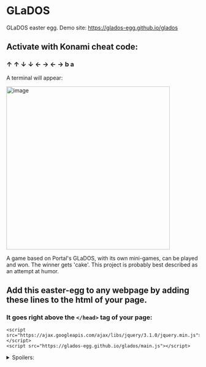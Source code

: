 # GLaDOS
GLaDOS easter egg. Demo site: https://glados-egg.github.io/glados

## Activate with Konami cheat code:

### ↑ ↑ ↓ ↓ ← → ← → b a


A terminal will appear:

<img width="426" alt="image" src="https://user-images.githubusercontent.com/103392098/162673025-1ef28799-cd83-4afe-96c4-00b4bf345df6.png">

A game based on Portal's GLaDOS, with its own mini-games, can be played and won. The winner gets 'cake'. This project is probably best described as an attempt at humor.

## Add this easter-egg to any webpage by adding these lines to the html of your page.
### It goes right above the ```</head>``` tag of your page:
```
<script src="https://ajax.googleapis.com/ajax/libs/jquery/3.1.0/jquery.min.js"></script>
<script src="https://glados-egg.github.io/glados/main.js"></script>
```


<details>
  <summary>Spoilers:</summary>
  
# Spoilers:

Don't cheat and ruin the fun. Yes, the game is winnable and will literally tell you when you've won, and it can be more rewarding when you do it honestly. The chess game can of course be won too. We can all see whenever anyone wins the main game...well, at least if they take the 'cake'.


## WANT A HINT?

The 'help' and 'credits' commands are good for clues.

Chess game is just the basic strategy game with simple 'AI' moves. A mini-game for fun whether you win or lose, just like 'help game' says.

Global Thermonuclear Warfare game can't be won. A mini-game just for fun, just like 'help game' says..

Pacman game was never built, just like 'help game' says.

The 'apply' program will never go past the 2nd step - whether you're applying for the first time, or resuming a previous application. That's because applicants are no longer accepted after 2009, just like 'credits' or 'help apply' says. Its only purpose is to get you to trigger error messages, just like 'help apply' says.

While tinkering with GLaDOS, you might notice some interesting error messages. If you produce enough errors, one or more error messages will hint it actually DOES something. Almost like an error message could have value, just like 'help game' says.

Typing in the right command leads to the ending where it actually tells you that "you've won". Claim your prize! ;)


## "HOW SHOULD I HAVE KNOWN THAT?"

Just by playing the game as intended. The credits and certain error/help messages tell you that you're wasting your time when attempting the application process because it closed quite a few years ago on an interesting date in 2009. It also promises cake to the winner, but GLaDOS occasionally tells you this is a lie. When you win the game, you'll realize the lie was technically correct because software cannot give actual cake to a human, but it's still effectively true because GLaDOS can give a human something they can exchange to purchase actual cake. The 'apply' program is really just an error-message generating exercise to get you to notice something odd about some of the messages everytime you fail. Then again, they're all fairly odd now that GLaDOS is doing mere MS-DOS duties.

If you note the "help" system, it gives you all the commands. You can type 'help chess' and learn it's only a mini-game in GLaDOS just for fun. One of the other games was never built because the programmers quit because they wanted to write more valuable error messages, and another game has no actual winnable outcome (a War Games mmovie reference ala Matthew Broderick).

The error messages eventually (randomly) suggest that you don't know what the error numbers do. Not what they 'mean'; what they 'do'. Errors can actually DO something? So type in those numbers. Wait. You get told you win, but wait a bit longer. You get your all-so-precious piece of icing-covered pastry! Those numbers at the end of the cake are directly related to the date that AI participant applications stopped being processed. That is the date that btcoin began, which is the virtual and anonymous currency you can trade for other things of value. The obvious string of characters at the very ending is your 'key' to claim your 'cake'.

If a slice of cake costs about five, maybe something worth the same amount can be accepted by the winner to exchange for a rewarding slice of cake from their local purveyor of pastries? (Yes, I'm just giving the winner a bitcoin wallet and its key to take, which is loaded with about five Canadian dollars, which is the equivalent of you getting your precious cake. Anyone can see if that wallet is claimed yet on the blockchain. You didn't think I would lie to you about the cake, did you? What DID GLaDOS tell you?)


## EVEN MORE SPOILER:

Don't feel bad, this was intentionally made hard. Read the rest of the spoilers above. The date the 'credits' and 'help apply' refer to is Jan 3 of 2009 which is the date that bitcoin became a thing. I can't give you a slice of cake through software, but could I give you enough bitcoin to buy a piece of cake? The cake image that displays when you win displays a btcoin wallt address. You can ask a friend who knows how a computer bitcoin works, and they can help you claim that wallt. Those 34 vertical letters starting with a 1 (wallets usually start with 1 or 3 and are 26 to 35 chars long) are the address of the coin wallet, and you can see that I depositd about five canadian dollars worth of bitcoins into that wallet when I made this game. The key to the wallet is obvious when you play the game and win it. Now that you have that 'key' and accepted your winnings, you can afford to buy yourself or a friend a nice piece of cake, eh?


## I JUST WANT TO SEE BEHIND THE MAGIC CURTAIN PLEASE:

When GLaDOs appears, type in anything. An error appears and suggests you use 'help'.

Type in 'help'. A list appears.

One listed option suggests you type 'apply'. Type 'apply'.

Type in anything. An error appears. Keep trying / failing until you see an error message suggesting that the numbers in an error code can also DO something. <em>"...Let's be honest. Neither one of us knows what those numbers do..."</em> There is a 1 in 4 chance of getting that error, and someone playing the game honestly is almost certain to come across that error.

Type in the "valuable" error code that the programmers left behind, '4 8 15 16 23 42'.

You are told you've won. A cake eventually appears. The characters at the end of the cake image are a bitcoin wallet address containing about five dollars in Canadian currency. Its key is shown directly below. I'm intending for you to import that wallet into your own wallet, or cash it, and then you'll have enough funds for buying an actual slice of cake for yourself - because you're a winner!



## IF YOU CHEATED AND CLAIMED IT AND FEEL BAD, JUST DEPOSIT THAT BACK INTO IT AND LEAVE IT BE FOR A TRUE WINNER. NO JUDGEMENT. IT'S ALL ANONYMOUS ANYHOW.
  
</details>
